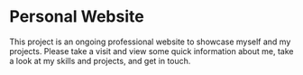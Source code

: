 # Personal Website

This project is an ongoing professional website to showcase myself and my projects. Please take a visit and view some quick information about me, take a look at my skills and projects, and get in touch.
